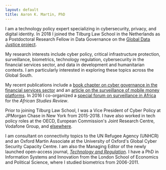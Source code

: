 ```yaml
---
layout: default
title: Aaron K. Martin, PhD
---
```


I am a technology policy expert specializing in cybersecurity, privacy, and digital identity. In 2018 I joined the Tilburg Law School in the Netherlands as a Postdoctoral Research Fellow in Data Governance on the [Global Data Justice project](https://globaldatajustice.org).

My research interests include cyber policy, critical infrastructure protection, surveillance, biometrics, technology regulation, cybersecurity in the financial services sector, and data in development and humanitarian contexts. I am particularly interested in exploring these topics across the Global South.

My recent publications include a [book chapter on cyber governance in the financial services sector](/CyberGovernanceFSS.pdf) and an [article on the surveillance of mobile money platforms](https://doi.org/10.24908/ss.v17i1/2.12924). In 2016 I co-organized a [special forum on surveillance in Africa](
https://doi.org/10.1017/asr.2016.35) for the _African Studies Review_.

Prior to joining Tilburg Law School, I was a Vice President of Cyber Policy at JPMorgan Chase in New York from 2015-2018. I have also worked in tech policy roles at the OECD, European Commission's Joint Research Centre, Vodafone Group, and [elsewhere](http://sixfouronea.net/professional-history/).

I am consultant on connectivity topics to the UN Refugee Agency (UNHCR) and an Oxford Martin Associate at the University of Oxford's Global Cyber Security Capacity Centre. I am also the Managing Editor of the newly launched open-access journal, [_Technology and Regulation_](http://techreg.org). I have a PhD in Information Systems and Innovation from the London School of Economics and Political Science, where I studied biometrics from 2006-2011.
